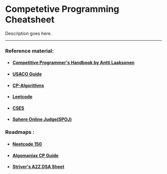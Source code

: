 # Competetive Programming Cheatsheet
Description goes here.

--------------------------
### Reference material: 
- #### [Competitive Programmer's Handbook by Antti Laaksonen](https://cses.fi/book/book.pdf)
- #### [USACO Guide](https://usaco.guide)
- #### [CP-Algorithms](https://cp-algorithms.com/)
- #### [Leetcode](https://www.leetcode.com/)
- #### [CSES](https://cses.fi/problemset/)
- #### [Sphere Online Judge(SPOJ)](https://www.spoj.com/)

### Roadmaps : 
- #### [Neetcode 150](https://neetcode.io/roadmap)
- #### [Algomaniax CP Guide](https://docs.google.com/document/d/1sT6ybwrSEn9237d4riTvvqUqU2AXuFtuZYSjzWEVoeo/)
- #### [Striver's A2Z DSA Sheet](https://takeuforward.org/strivers-a2z-dsa-course/strivers-a2z-dsa-course-sheet-2/)
